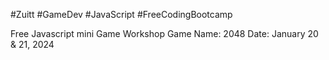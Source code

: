 #Zuitt #GameDev #JavaScript #FreeCodingBootcamp

Free Javascript mini Game Workshop
Game Name: 2048
Date: January 20 & 21, 2024
